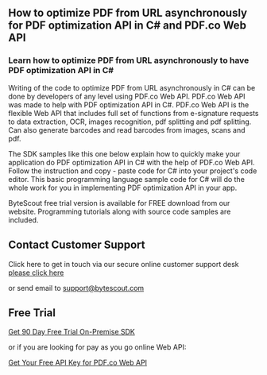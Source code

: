 ## How to optimize PDF from URL asynchronously for PDF optimization API in C# and PDF.co Web API

### Learn how to optimize PDF from URL asynchronously to have PDF optimization API in C#

Writing of the code to optimize PDF from URL asynchronously in C# can be done by developers of any level using PDF.co Web API. PDF.co Web API was made to help with PDF optimization API in C#. PDF.co Web API is the flexible Web API that includes full set of functions from e-signature requests to data extraction, OCR, images recognition, pdf splitting and pdf splitting. Can also generate barcodes and read barcodes from images, scans and pdf.

The SDK samples like this one below explain how to quickly make your application do PDF optimization API in C# with the help of PDF.co Web API. Follow the instruction and copy - paste code for C# into your project's code editor. This basic programming language sample code for C# will do the whole work for you in implementing PDF optimization API in your app.

ByteScout free trial version is available for FREE download from our website. Programming tutorials along with source code samples are included.

## Contact Customer Support

Click here to get in touch via our secure online customer support desk [please click here](https://bytescout.zendesk.com/hc/en-us/requests/new?subject=PDF.co%20Web%20API%20Question)

or send email to [support@bytescout.com](mailto:support@bytescout.com?subject=PDF.co%20Web%20API%20Question) 

## Free Trial

[Get 90 Day Free Trial On-Premise SDK](https://bytescout.com/download/web-installer?utm_source=github-readme)

or if you are looking for pay as you go online Web API:

[Get Your Free API Key for PDF.co Web API](https://pdf.co/documentation/api?utm_source=github-readme)